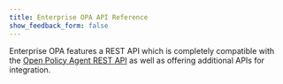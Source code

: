 ```yaml
---
title: Enterprise OPA API Reference
show_feedback_form: false
---
```


Enterprise OPA features a REST API which is completely compatible with the [Open Policy Agent REST API](https://www.openpolicyagent.org/docs/rest-api/) as well as offering additional APIs for integration.
